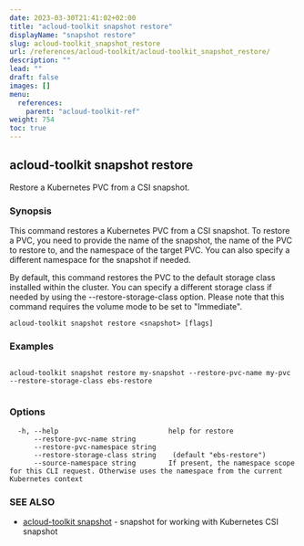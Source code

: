 ```yaml
---
date: 2023-03-30T21:41:02+02:00
title: "acloud-toolkit snapshot restore"
displayName: "snapshot restore"
slug: acloud-toolkit_snapshot_restore
url: /references/acloud-toolkit/acloud-toolkit_snapshot_restore/
description: ""
lead: ""
draft: false
images: []
menu:
  references:
    parent: "acloud-toolkit-ref"
weight: 754
toc: true
---
```

## acloud-toolkit snapshot restore

Restore a Kubernetes PVC from a CSI snapshot.

### Synopsis

This command restores a Kubernetes PVC from a CSI snapshot. To restore a PVC, you need to provide the name of the snapshot, the name of the PVC to restore to, and the namespace of the target PVC. You can also specify a different namespace for the snapshot if needed.

By default, this command restores the PVC to the default storage class installed within the cluster. You can specify a different storage class if needed by using the --restore-storage-class option. Please note that this command requires the volume mode to be set to "Immediate".
		

```
acloud-toolkit snapshot restore <snapshot> [flags]
```

### Examples

```

acloud-toolkit snapshot restore my-snapshot --restore-pvc-name my-pvc --restore-storage-class ebs-restore
		
```

### Options

```
  -h, --help                           help for restore
      --restore-pvc-name string        
      --restore-pvc-namespace string   
      --restore-storage-class string    (default "ebs-restore")
      --source-namespace string        If present, the namespace scope for this CLI request. Otherwise uses the namespace from the current Kubernetes context
```

### SEE ALSO

* [acloud-toolkit snapshot](/references/acloud-toolkit/acloud-toolkit_snapshot/)	 - snapshot for working with Kubernetes CSI snapshot

